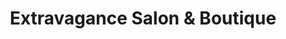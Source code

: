---
title: "Extravagance Salon & Boutique"
url: /redding/extravagance-salon-und-boutique/
shop: Kleidung
---